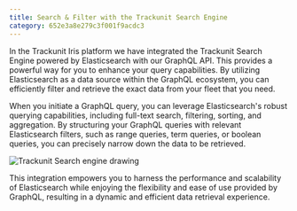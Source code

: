 ```yaml
---
title: Search & Filter with the Trackunit Search Engine
category: 652e3a8e279c3f001f9acdc3
---
```


In the Trackunit Iris platform we have integrated the Trackunit Search Engine powered by Elasticsearch with our GraphQL API. 
This provides a powerful way for you to enhance your query capabilities. 
By utilizing Elasticsearch as a data source within the GraphQL ecosystem, you can efficiently filter and retrieve the exact data from your fleet that you need. 

When you initiate a GraphQL query, you can leverage Elasticsearch's robust querying capabilities, including full-text search, filtering, sorting, and aggregation. 
By structuring your GraphQL queries with relevant Elasticsearch filters, such as range queries, term queries, or boolean queries, you can precisely narrow down the data to be retrieved.

![Trackunit Search engine drawing](https://cdn.statically.io/gh/trackunit/developer-hub/master/api-docs/graphql-api-elasticsearch.png)

This integration empowers you to harness the performance and scalability of Elasticsearch while enjoying the flexibility and ease of use provided by GraphQL, resulting in a dynamic and efficient data retrieval experience.
